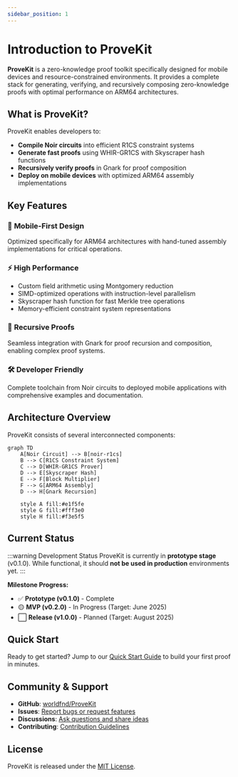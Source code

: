 ```yaml
---
sidebar_position: 1
---
```


# Introduction to ProveKit

**ProveKit** is a zero-knowledge proof toolkit specifically designed for mobile devices and resource-constrained environments. It provides a complete stack for generating, verifying, and recursively composing zero-knowledge proofs with optimal performance on ARM64 architectures.

## What is ProveKit?

ProveKit enables developers to:

- **Compile Noir circuits** into efficient R1CS constraint systems
- **Generate fast proofs** using WHIR-GR1CS with Skyscraper hash functions
- **Recursively verify proofs** in Gnark for proof composition
- **Deploy on mobile devices** with optimized ARM64 assembly implementations

## Key Features

### 🚀 **Mobile-First Design**
Optimized specifically for ARM64 architectures with hand-tuned assembly implementations for critical operations.

### ⚡ **High Performance**
- Custom field arithmetic using Montgomery reduction
- SIMD-optimized operations with instruction-level parallelism  
- Skyscraper hash function for fast Merkle tree operations
- Memory-efficient constraint system representations

### 🔗 **Recursive Proofs**
Seamless integration with Gnark for proof recursion and composition, enabling complex proof systems.

### 🛠 **Developer Friendly**
Complete toolchain from Noir circuits to deployed mobile applications with comprehensive examples and documentation.

## Architecture Overview

ProveKit consists of several interconnected components:

```mermaid
graph TD
    A[Noir Circuit] --> B[noir-r1cs]
    B --> C[R1CS Constraint System]
    C --> D[WHIR-GR1CS Prover]
    D --> E[Skyscraper Hash]
    E --> F[Block Multiplier]
    F --> G[ARM64 Assembly]
    D --> H[Gnark Recursion]
    
    style A fill:#e1f5fe
    style G fill:#fff3e0
    style H fill:#f3e5f5
```

## Current Status

:::warning Development Status
ProveKit is currently in **prototype stage** (v0.1.0). While functional, it should **not be used in production** environments yet.
:::

**Milestone Progress:**
- ✅ **Prototype (v0.1.0)** - Complete
- 🟡 **MVP (v0.2.0)** - In Progress (Target: June 2025)
- ⬜ **Release (v1.0.0)** - Planned (Target: August 2025)

## Quick Start

Ready to get started? Jump to our [Quick Start Guide](./getting-started/quick-start) to build your first proof in minutes.

## Community & Support

- **GitHub**: [worldfnd/ProveKit](https://github.com/worldfnd/ProveKit)
- **Issues**: [Report bugs or request features](https://github.com/worldfnd/ProveKit/issues)
- **Discussions**: [Ask questions and share ideas](https://github.com/worldfnd/ProveKit/discussions)
- **Contributing**: [Contribution Guidelines](./contributing)

## License

ProveKit is released under the [MIT License](https://github.com/worldfnd/ProveKit/blob/main/License.md).
